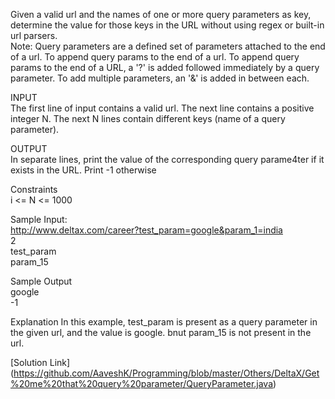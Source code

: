Given a valid url and the names of one or more query parameters as key, determine the value for those keys in the URL without using regex or built-in url parsers.  
Note: Query parameters are a defined set of parameters attached to the end of a url. To append query params to the end of a url. To append query params to the end of a URL, a '?' is added followed immediately by a query parameter. To add multiple parameters, an '&' is added in between each.  

INPUT  
The first line of input contains a valid url. The next line contains a positive integer N. The next N lines contain different keys (name of a query parameter).  

OUTPUT  
In separate lines, print the value of the corresponding query parame4ter if it exists in the URL. Print -1 otherwise  

Constraints  
i <= N <= 1000  

Sample Input:  
http://www.deltax.com/career?test_param=google&param_1=india  
2  
test_param  
param_15  

Sample Output  
google  
-1  

Explanation
In this example, test_param is present as a query parameter in the given url, and the value is google. bnut param_15 is not present in the url.

[Solution Link] (https://github.com/AaveshK/Programming/blob/master/Others/DeltaX/Get%20me%20that%20query%20parameter/QueryParameter.java)